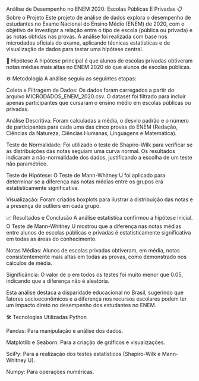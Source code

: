 Análise de Desempenho no ENEM 2020: Escolas Públicas E Privadas
📋 Sobre o Projeto
Este projeto de análise de dados explora o desempenho de estudantes no Exame Nacional do Ensino Médio (ENEM) de 2020, com o objetivo de investigar a relação entre o tipo de escola (pública ou privada) e as notas obtidas nas provas. A análise foi realizada com base nos microdados oficiais do exame, aplicando técnicas estatísticas e de visualização de dados para testar uma hipótese central.

🎯 Hipótese
A hipótese principal é que alunos de escolas privadas obtiveram notas médias mais altas no ENEM 2020 do que alunos de escolas públicas.

⚙️ Metodologia
A análise seguiu as seguintes etapas:

Coleta e Filtragem de Dados: Os dados foram carregados a partir do arquivo MICRODADOS_ENEM_2020.csv. O dataset foi filtrado para incluir apenas participantes que cursaram o ensino médio em escolas públicas ou privadas.

Análise Descritiva: Foram calculadas a média, o desvio padrão e o número de participantes para cada uma das cinco provas do ENEM (Redação, Ciências da Natureza, Ciências Humanas, Linguagens e Matemática).

Teste de Normalidade: Foi utilizado o teste de Shapiro-Wilk para verificar se as distribuições das notas seguiam uma curva normal. Os resultados indicaram a não-normalidade dos dados, justificando a escolha de um teste não paramétrico.

Teste de Hipótese: O Teste de Mann-Whitney U foi aplicado para determinar se a diferença nas notas médias entre os grupos era estatisticamente significativa.

Visualização: Foram criados boxplots para ilustrar a distribuição das notas e a presença de outliers em cada grupo.

📈 Resultados e Conclusão
A análise estatística confirmou a hipótese inicial. O Teste de Mann-Whitney U mostrou que a diferença nas notas médias entre alunos de escolas públicas e privadas é estatisticamente significativa em todas as áreas do conhecimento.

Notas Médias: Alunos de escolas privadas obtiveram, em média, notas consistentemente mais altas em todas as provas, como demonstrado nos cálculos de média.

Significância: O valor de p em todos os testes foi muito menor que 0.05, indicando que a diferença não é aleatória.

Esta análise destaca a disparidade educacional no Brasil, sugerindo que fatores socioeconômicos e a diferença nos recursos escolares podem ter um impacto direto no desempenho dos estudantes no ENEM.

🛠️ Tecnologias Utilizadas
Python

Pandas: Para manipulação e análise dos dados.

Matplotlib e Seaborn: Para a criação de gráficos e visualizações.

SciPy: Para a realização dos testes estatísticos (Shapiro-Wilk e Mann-Whitney U).

Numpy: Para operações numéricas.
